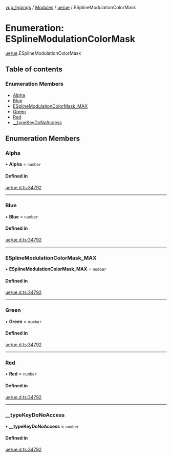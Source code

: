 [yug_typings](../README.md) / [Modules](../modules.md) / [ue/ue](../modules/ue_ue.md) / ESplineModulationColorMask

# Enumeration: ESplineModulationColorMask

[ue/ue](../modules/ue_ue.md).ESplineModulationColorMask

## Table of contents

### Enumeration Members

- [Alpha](ue_ue.ESplineModulationColorMask.md#alpha)
- [Blue](ue_ue.ESplineModulationColorMask.md#blue)
- [ESplineModulationColorMask\_MAX](ue_ue.ESplineModulationColorMask.md#esplinemodulationcolormask_max)
- [Green](ue_ue.ESplineModulationColorMask.md#green)
- [Red](ue_ue.ESplineModulationColorMask.md#red)
- [\_\_typeKeyDoNoAccess](ue_ue.ESplineModulationColorMask.md#__typekeydonoaccess)

## Enumeration Members

### Alpha

• **Alpha** = `number`

#### Defined in

[ue/ue.d.ts:34792](https://github.com/YugMetaverse/yug_typings/blob/25cad34/ue/ue.d.ts#L34792)

___

### Blue

• **Blue** = `number`

#### Defined in

[ue/ue.d.ts:34792](https://github.com/YugMetaverse/yug_typings/blob/25cad34/ue/ue.d.ts#L34792)

___

### ESplineModulationColorMask\_MAX

• **ESplineModulationColorMask\_MAX** = `number`

#### Defined in

[ue/ue.d.ts:34792](https://github.com/YugMetaverse/yug_typings/blob/25cad34/ue/ue.d.ts#L34792)

___

### Green

• **Green** = `number`

#### Defined in

[ue/ue.d.ts:34792](https://github.com/YugMetaverse/yug_typings/blob/25cad34/ue/ue.d.ts#L34792)

___

### Red

• **Red** = `number`

#### Defined in

[ue/ue.d.ts:34792](https://github.com/YugMetaverse/yug_typings/blob/25cad34/ue/ue.d.ts#L34792)

___

### \_\_typeKeyDoNoAccess

• **\_\_typeKeyDoNoAccess** = `number`

#### Defined in

[ue/ue.d.ts:34792](https://github.com/YugMetaverse/yug_typings/blob/25cad34/ue/ue.d.ts#L34792)
